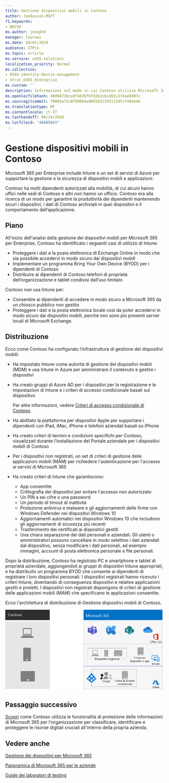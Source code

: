 ```yaml
---
title: Gestione dispositivi mobili in Contoso
author: JoeDavies-MSFT
f1.keywords:
- NOCSH
ms.author: josephd
manager: laurawi
ms.date: 10/01/2019
audience: ITPro
ms.topic: article
ms.service: o365-solutions
localization_priority: Normal
ms.collection:
- M365-identity-device-management
- Strat_O365_Enterprise
ms.custom: ''
description: Informazioni sul modo in cui Contoso utilizza Microsoft Intune in Microsoft 365 per l'organizzazione per gestire i propri dispositivi e le app in esecuzione su di essi.
ms.openlocfilehash: 40d9473bcadfa636f6fd2b2c6c861c27dae8497c
ms.sourcegitcommit: 79065e72c0799064e9055022393113dfcf40eb4b
ms.translationtype: MT
ms.contentlocale: it-IT
ms.lasthandoff: 08/14/2020
ms.locfileid: "46685843"
---
```

# <a name="mobile-device-management-for-contoso"></a>Gestione dispositivi mobili in Contoso

Microsoft 365 per Enterprise include Intune e un set di servizi di Azure per supportare la gestione e la sicurezza di dispositivi mobili e applicazioni.

Contoso ha molti dipendenti autorizzati alla mobilità, di cui alcuni hanno uffici nelle sedi di Contoso e altri non hanno un ufficio. Contoso era alla ricerca di un modo per garantire la produttività dei dipendenti mantenendo sicuri i dispositivi, i dati di Contoso archiviati in quei dispositivi e il comportamento dell’applicazione.

## <a name="plan"></a>Piano

All'inizio dell'analisi della gestione dei dispositivi mobili per Microsoft 365 per Enterprise, Contoso ha identificato i seguenti casi di utilizzo di Intune:

- Proteggere i dati e la posta elettronica di Exchange Online in modo che sia possibile accedervi in modo sicuro dai dispositivi mobili
- Implementare un programma Bring Your Own Device (BYOD) per i dipendenti di Contoso
- Distribuire ai dipendenti di Contoso telefoni di proprietà dell’organizzazione e tablet condivisi dall’uso limitato

Contoso non usa Intune per:

- Consentire ai dipendenti di accedere in modo sicuro a Microsoft 365 da un chiosco pubblico non gestito
- Proteggere i dati e la posta elettronica locale così da poter accedervi in modo sicuro dai dispositivi mobili, perché non sono più presenti server locali di Microsoft Exchange.

## <a name="deploy"></a>Distribuzione

Ecco come Contoso ha configurato l’infrastruttura di gestione dei dispositivi mobili:

- Ha impostato Intune come autorità di gestione dei dispositivi mobili (MDM) e usa Intune in Azure per amministrare il contenuto e gestire i dispositivi
- Ha creato gruppi di Azure AD per i dispositivi per la registrazione e le impostazioni di Intune e i criteri di accesso condizionale basati sul dispositivo

  Per altre informazioni, vedere [Criteri di accesso condizionale di Contoso](contoso-identity.md#conditional-access-policies-for-identity-and-device-access).

- Ha abilitato la piattaforma per dispositivi Apple per supportare i dipendenti con iPad, iMac, iPhone e telefoni aziendali basati su iPhone
- Ha creato criteri di termini e condizioni specifichi per Contoso, visualizzati durante l’installazione del Portale aziendale per i dispositivi mobili di Contoso
- Per i dispositivi non registrati, un set di criteri di gestione delle applicazioni mobili (MAM) per richiedere l'autenticazione per l'accesso ai servizi di Microsoft 365
- Ha creato criteri di Intune che garantiscono:
  - App consentite
  - Crittografia dei dispositivi per evitare l'accesso non autorizzato
  - Un PIN a sei cifre o una password
  - Un periodo di timout di inattività
  - Protezione antivirus e malware e gli aggiornamenti delle firme con Windows Defender nei dispositivi Windows 10
  - Aggiornamenti automatici nei dispositivi Windows 10 che includono gli aggiornamenti di sicurezza più recenti
  - Trasferimento dei certificati ai dispositivi gestiti
  - Una chiara separazione dei dati personali e aziendali. Gli utenti o amministratori possono cancellare in modo selettivo i dati aziendali dal dispositivo, senza modificare i dati personali, ad esempio immagini, account di posta elettronica personale e file personali.

Dopo la distribuzione, Contoso ha registrato PC e smartphone e tablet di proprietà aziendale, aggiungendoli ai gruppi di dispositivi Intune appropriati, e ha distribuito un programma BYOD che consente ai dipendenti di registrare i loro dispositivi personali. I dispositivi registrati hanno ricevuto i criteri Intune, diventando di conseguenza dispositivi e relative applicazioni gestiti e protetti. I dispositivi non registrati dispongono di criteri di gestione delle applicazioni mobili (MAM) che specificano le applicazioni consentite.

Ecco l'architettura di distribuzione di Gestione dispositivi mobili di Contoso.

![Infrastruttura di distribuzione di Gestione dispositivi mobili di Contoso](../media/contoso-mdm/contoso-mdm-fig1.png)

## <a name="next-step"></a>Passaggio successivo

[Scopri](contoso-info-protect.md) come Contoso utilizza le funzionalità di protezione delle informazioni di Microsoft 365 per l'organizzazione per classificare, identificare e proteggere le risorse digitali cruciali all'interno della propria azienda.

## <a name="see-also"></a>Vedere anche

[Gestione dei dispositivi per Microsoft 365](device-management-roadmap-microsoft-365.md)

[Panoramica di Microsoft 365 per le aziende](microsoft-365-overview.md)

[Guide dei laboratori di testing](m365-enterprise-test-lab-guides.md)


